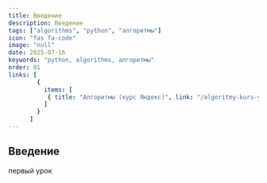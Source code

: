 ```yaml
---
title: Введение
description: Введение
tags: ["algorithms", "python", "алгоритмы"]
icon: "fas fa-code"
image: "null"
date: 2025-07-16
keywords: "python, algorithms, алгоритмы"
order: 01
links: [
        {
          items: [
           { title: "Алгоритмы (курс Яндекс)", link: "/algoritmy-kurs-yandeks/" },
          ]
        }
      ]
---
```


## Введение


первый урок